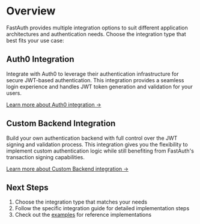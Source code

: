 # Overview

FastAuth provides multiple integration options to suit different application architectures and authentication needs. Choose the integration type that best fits your use case:

## Auth0 Integration

Integrate with Auth0 to leverage their authentication infrastructure for secure JWT-based authentication. This integration provides a seamless login experience and handles JWT token generation and validation for your users.

[Learn more about Auth0 integration →](./auth0.md)

## Custom Backend Integration

Build your own authentication backend with full control over the JWT signing and validation process. This integration gives you the flexibility to implement custom authentication logic while still benefiting from FastAuth's transaction signing capabilities.

[Learn more about Custom Backend integration →](./custom-backend.md)

## Next Steps

1. Choose the integration type that matches your needs
2. Follow the specific integration guide for detailed implementation steps
3. Check out the [examples](https://github.com/Peersyst/fast-auth/tree/main/examples) for reference implementations
